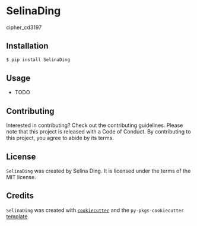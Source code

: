 # SelinaDing

cipher_cd3197

## Installation

```bash
$ pip install SelinaDing
```

## Usage

- TODO

## Contributing

Interested in contributing? Check out the contributing guidelines. Please note that this project is released with a Code of Conduct. By contributing to this project, you agree to abide by its terms.

## License

`SelinaDing` was created by Selina Ding. It is licensed under the terms of the MIT license.

## Credits

`SelinaDing` was created with [`cookiecutter`](https://cookiecutter.readthedocs.io/en/latest/) and the `py-pkgs-cookiecutter` [template](https://github.com/py-pkgs/py-pkgs-cookiecutter).
